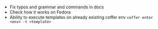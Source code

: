 - Fix typos and grammar and commands in docs
- Check how it works on Fedora
- Ability to execute templates on already existing coffer env `coffer enter <env> -t <template>`

